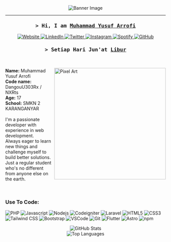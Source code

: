 <div align="center">
  <img src="https://s12.gifyu.com/images/SZa9p.png" alt="Banner Image"/>
</div>

<hr>

<!-- Intro -->
<h3 align="center">
  <samp>&gt; Hi, I am
    <b><a target="_blank" href="#">Muhammad Yusuf Arrofi</a></b>
  </samp>
</h3>

<!-- Social Links -->
<p align="center">
  <a href="https://blog.ayohosting.repl.co/" target="_blank">
    <img src="https://img.shields.io/badge/Website-DC143C?style=for-the-badge&logo=medium&logoColor=white" alt="Website"/>
  </a>
  <a href="https://www.linkedin.com/in/muhammad-yusuf-arrofi-a26140299/" target="_blank">
    <img src="https://img.shields.io/badge/LinkedIn-0077B5?style=for-the-badge&logo=linkedin&logoColor=white" alt="LinkedIn"/>
  </a>
  <a href="https://twitter.com/MYArrofi" target="_blank">
    <img src="https://img.shields.io/badge/X-000000?style=for-the-badge&logo=x&logoColor=white" alt="Twitter"/>
  </a>
  <a href="https://www.instagram.com/my_arrofi/" target="_blank">
    <img src="https://img.shields.io/badge/Instagram-fe4164?style=for-the-badge&logo=instagram&logoColor=white" alt="Instagram"/>
  </a>
  <a href="https://open.spotify.com/user/316j463posxxpcx5sfcacxrfz7em" target="_blank">
    <img src="https://img.shields.io/badge/Spotify-1ED760?style=for-the-badge&logo=spotify&logoColor=white" alt="Spotify"/>
  </a>
  <a href="https://github.com/NXRts" target="_blank">
    <img src="https://img.shields.io/badge/GitHub-100000?style=for-the-badge&logo=github&logoColor=white" alt="GitHub"/>
  </a>
</p>

<h3 align="center">
  <samp>&gt; Setiap Hari Jun'at
    <b><a target="_blank" href="#">Libur</a></b>
  </samp>
</h3>

<br/>

<!-- About Section -->
<div>
  <img align="right" width="350" src="https://s5.gifyu.com/images/Si9GH.png" alt="Pixel Art"/>
  
  <p>
    <strong>Name:</strong> Muhammad Yusuf Arrofi<br/>
    <strong>Code name:</strong> DangouU303Rx / NXRts<br/>
    <strong>Age:</strong> 17<br/>
    <strong>School:</strong> SMKN 2 KARANGANYAR<br/><br/>
    I'm a passionate developer with experience in web development.<br/>
    Always eager to learn new things and challenge myself to build better solutions.<br/>
    Just a regular student who's no different from anyone else on the earth.<br/>
  </p>
</div>

<br clear="both"/>

<!-- Technologies Used -->
<h3><b>Use To Code:</b></h3>
<p>
  <img src="https://img.shields.io/badge/PHP-777BB4?style=for-the-badge&logo=php&logoColor=white" alt="PHP"/>
  <img src="https://img.shields.io/badge/Javascript-F0DB4F?style=for-the-badge&labelColor=black&logo=javascript&logoColor=F0DB4F" alt="Javascript"/>
  <img src="https://img.shields.io/badge/Nodejs-3C873A?style=for-the-badge&labelColor=black&logo=node.js&logoColor=3C873A" alt="Nodejs"/>
  <img src="https://img.shields.io/badge/Codeigniter-EF4223?style=for-the-badge&logo=codeigniter&logoColor=white" alt="Codeigniter"/>
  <img src="https://img.shields.io/badge/Laravel-FF2D20?style=for-the-badge&logo=laravel&logoColor=white" alt="Laravel"/>
  <img src="https://img.shields.io/badge/HTML5-E34F26?style=for-the-badge&logo=html5&logoColor=white" alt="HTML5"/>
  <img src="https://img.shields.io/badge/CSS3-1572B6?style=for-the-badge&logo=css3&logoColor=white" alt="CSS3"/>
  <img src="https://img.shields.io/badge/Tailwind_CSS-092749?style=for-the-badge&logo=tailwindcss&logoColor=06B6D4&labelColor=000000" alt="Tailwind CSS"/>
  <img src="https://img.shields.io/badge/Bootstrap-563D7C?style=for-the-badge&logo=bootstrap&logoColor=white" alt="Bootstrap"/>
  <img src="https://img.shields.io/badge/Visual_Studio-0078d7?style=for-the-badge&logo=visual%20studio&logoColor=white" alt="VSCode"/>
  <img src="https://img.shields.io/badge/Git-F05032?style=for-the-badge&logo=git&logoColor=white" alt="Git"/>
  <img src="https://img.shields.io/badge/Flutter-02569B?style=for-the-badge&logo=flutter&logoColor=white" alt="Flutter"/>
  <img src="https://img.shields.io/badge/Astro-0C1222?style=for-the-badge&logo=astro&logoColor=FDFDFE" alt="Astro"/>
  <img src="https://img.shields.io/badge/npm-CB3837?style=for-the-badge&logo=npm&logoColor=white" alt="npm"/>
</p>

<!-- GitHub Stats -->
<div align="center">
  <img src="https://github-readme-stats.vercel.app/api?username=NXRts&show_icons=true&theme=dracula" alt="GitHub Stats"/>
  <br/>
  <img src="https://github-readme-stats.vercel.app/api/top-langs/?username=NXRts&layout=compact" alt="Top Languages"/>
</div>
